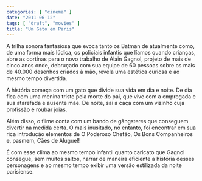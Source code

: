 ```yaml
---
categories: [ "cinema" ]
date: "2011-06-12"
tags: [ "draft", "movies" ]
title: "Um Gato em Paris"
---
```

A trilha sonora fantasiosa que evoca tanto os Batman de atualmente como,
de uma forma mais lúdica, os policiais infantis que líamos quando
crianças, abre as cortinas para o novo trabalho de Alain Gagnol,
projeto de mais de cinco anos onde, debruçado com sua equipe de 60
pessoas sobre os mais de 40.000 desenhos criados à mão, revela uma
estética curiosa e ao mesmo tempo divertida.

A história começa com um gato que divide sua vida em dia e noite. De dia
fica com uma menina triste pela morte do pai, que vive com a empregada
e sua atarefada e ausente mãe. De noite, sai à caça com um vizinho
cuja profissão é roubar joias.

Além disso, o filme conta com um bando de gângsteres que conseguem
divertir na medida certa. O mais inusitado, no entanto, foi encontrar
em sua rica introdução elementos de O Poderoso Chefão, Os Bons
Companheiros e, pasmem, Cães de Aluguel!

É com esse clima ao mesmo tempo infantil quanto caricato que Gagnol
consegue, sem muitos saltos, narrar de maneira eficiente a história
desses personagens e ao mesmo tempo exibir uma versão estilizada da
noite parisiense.
